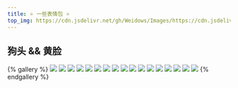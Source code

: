 ```yaml
---
title: ⭐ 一些表情包 ⭐
top_img: https://cdn.jsdelivr.net/gh/Weidows/Images/https://cdn.jsdelivr.net/gh/Weidows/Images/Humor/ComicExpression/9b3ae2b68e4e1f14e58a1028091d68ccd2166538.jpg
---
```


<!--
 * @Author: Weidows
 * @LastEditors: Weidows
 * @LastEditTime: 2020-10-22 09:24:26
 * @FilePath: \Weidowsd:\Game\Demo\Github\Blog\source\tags\gallery\ComicExpression.md
-->

## 狗头 && 黄脸

{% gallery %}
![](https://cdn.jsdelivr.net/gh/Weidows/Images/Humor/ComicExpression/13a52e60f2b14c7a550b3a53d4c222c7b68b3da2.jpg)
![](https://cdn.jsdelivr.net/gh/Weidows/Images/Humor/ComicExpression/21b7a74b4f44bbe9cd35cd8e61df12503cc7eb91.jpg)
![](https://cdn.jsdelivr.net/gh/Weidows/Images/Humor/ComicExpression/2909d2b0795b59041abfbc00d49d6048d646cbe2.jpg)
![](https://cdn.jsdelivr.net/gh/Weidows/Images/Humor/ComicExpression/2e1bda8504501a52c6b952b993167217abb6b22f.png)
![](https://cdn.jsdelivr.net/gh/Weidows/Images/Humor/ComicExpression/34e594f5a6b38285aa8bc7f005861ca1b383d1e2.png)
![](https://cdn.jsdelivr.net/gh/Weidows/Images/Humor/ComicExpression/5fa9b8812822cbb106e68986c0799b7d44f5da23.jpg)
![](https://cdn.jsdelivr.net/gh/Weidows/Images/Humor/ComicExpression/614facfa1256d98da17cd94ac5e2cd1652cca15e.jpg)
![](https://cdn.jsdelivr.net/gh/Weidows/Images/Humor/ComicExpression/74ef2ed780ee230c08866adfa01dbe297b5467b4.png)
![](https://cdn.jsdelivr.net/gh/Weidows/Images/Humor/ComicExpression/7aa0b9a45ab091292be3c1a96ff1489ba7bcab5f.jpg)
![](https://cdn.jsdelivr.net/gh/Weidows/Images/Humor/ComicExpression/9b3ae2b68e4e1f14e58a1028091d68ccd2166538.jpg)
![](https://cdn.jsdelivr.net/gh/Weidows/Images/Humor/ComicExpression/9bb51abd8278bfc9aea55617a72f5f294e13277d.jpg)
![](https://cdn.jsdelivr.net/gh/Weidows/Images/Humor/ComicExpression/b7099d0810433dcd219b89dae6b50141c58351f4.jpg)
![](https://cdn.jsdelivr.net/gh/Weidows/Images/Humor/ComicExpression/bd96f780affe577227840c2e6b8bd081724eb4f8.jpg)
![](https://cdn.jsdelivr.net/gh/Weidows/Images/Humor/ComicExpression/d5697da7e5d8ae55fff4b2fe7a54d4db6b280a25.jpg)
![](https://cdn.jsdelivr.net/gh/Weidows/Images/Humor/ComicExpression/e4cd9fc495d81dc2b1749d515ce94d9bdca44cda.png)
![](https://cdn.jsdelivr.net/gh/Weidows/Images/Humor/ComicExpression/f81900c053ac8bcbdaab135ed278ac6842a366d7.png)
![](https://cdn.jsdelivr.net/gh/Weidows/Images/Humor/ComicExpression/favicon.png)
{% endgallery %}
